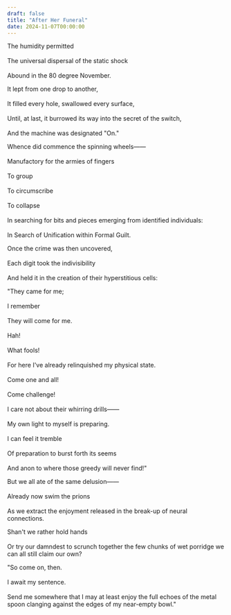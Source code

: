 ```yaml
---
draft: false
title: "After Her Funeral"
date: 2024-11-07T00:00:00
---
```

The humidity permitted <br>  
The universal dispersal of the static shock <br>  
Abound in the 80 degree November. <br>  

It lept from one drop to another, <br>  
It filled every hole, swallowed every surface, <br>  
Until, at last, it burrowed its way into the secret of the switch, <br>  
And the machine was designated "On." 

Whence did commence the spinning wheels—— <br>  
Manufactory for the armies of fingers <br>  
To group <br>  
To circumscribe <br>  
To collapse <br>  
In searching for bits and pieces emerging from identified individuals: <br>  
In Search of Unification within Formal Guilt. 

Once the crime was then uncovered, <br>  
Each digit took the indivisibility <br>  
And held it in the creation of their hyperstitious cells: <br>  

"They came for me; <br>  
I remember <br>  
They will come for me. <br>  
Hah! <br>  
What fools! <br>  
For here I've already relinquished my physical state. <br>  
Come one and all! <br>  
Come challenge! <br>  
I care not about their whirring drills—— <br>  
My own light to myself is preparing. <br>  
I can feel it tremble <br>  
Of preparation to burst forth its seems <br>  
And anon to where those greedy will never find!"

But we all ate of the same delusion—— <br>  
Already now swim the prions <br>  
As we extract the enjoyment released in the break-up of neural connections. 

Shan't we rather hold hands <br>  
Or try our damndest to scrunch together the few chunks of wet porridge we can all still claim our own? 

"So come on, then. <br>  
I await my sentence. <br>  
Send me somewhere that I may at least enjoy the full echoes of the metal spoon clanging against the edges of my near-empty bowl." 